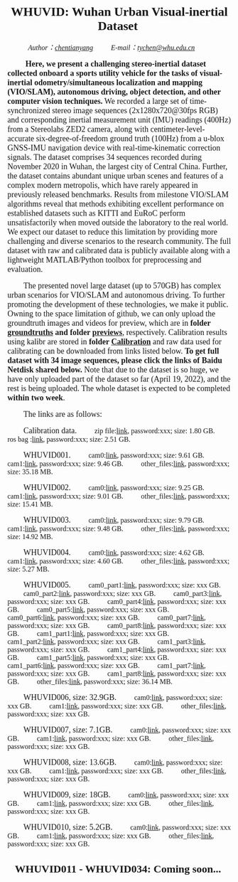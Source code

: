 ﻿
# <center><font face="Times New Roman"> WHUVID: Wuhan Urban Visual-inertial Dataset </font></center>

*<center><font face="Times New Roman" size = 3> Author：[chentianyang](https://github.com/chentianyangWHU) &emsp;&emsp; E-mail：tychen@whu.edu.cn &emsp;&emsp; </center>*

&emsp; &emsp;<font face="Times New Roman" size = 4> **Here, we present a challenging stereo-inertial dataset collected onboard a sports utility vehicle for the tasks of visual-inertial odometry/simultaneous localization and mapping (VIO/SLAM), autonomous driving, object detection, and other computer vision techniques.** We recorded a large set of time-synchronized stereo image sequences (2x1280x720@30fps RGB) and corresponding inertial measurement unit (IMU) readings (400Hz) from a Stereolabs ZED2 camera, along with centimeter-level-accurate six-degree-of-freedom ground truth (100Hz) from a u-blox GNSS-IMU navigation device with real-time-kinematic correction signals. The dataset comprises 34 sequences recorded during November 2020 in Wuhan, the largest city of Central China. Further, the dataset contains abundant unique urban scenes and features of a complex modern metropolis, which have rarely appeared in previously released benchmarks. Results from milestone VIO/SLAM algorithms reveal that methods exhibiting excellent performance on established datasets such as KITTI and EuRoC perform unsatisfactorily when moved outside the laboratory to the real world. We expect our dataset to reduce this limitation by providing more challenging and diverse scenarios to the research community. The full dataset with raw and calibrated data is publicly available along with a lightweight MATLAB/Python toolbox for preprocessing and evaluation.</font>

&emsp;&emsp; <font face="Times New Roman" size = 4>The presented novel large dataset (up to 570GB) has complex urban scenarios for VIO/SLAM and autonomous driving. To further promoting the development of these technologies, we make it public. Owning to the space limitation of github, we can only upload the groundtruth images and videos for preview, which are in **folder [groundtruths]() and folder [previews]()**, respectively. Calibration results using kalibr are stored in **folder [Calibration](https://github.com/chentianyangWHU/WHUVID/tree/main/Calibration)** and raw data used for calibrating can be downloaded from links listed below. **To get full dataset with 34 image sequences, please click the links of Baidu Netdisk shared below.** Note that due to the dataset is so huge, we have only uploaded part of the dataset so far (April 19, 2022), and the rest is being uploaded. The whole dataset is expected to be completed **within two week**.</font>

&emsp;&emsp; <font face="Times New Roman" size = 4>The links are as follows:</font>

&emsp;&emsp; <font face="Times New Roman" size = 4>Calibration data.</font>
&emsp;&emsp; <font face="Times New Roman" size = 3>zip file:[link](), password:xxx; size: 1.80 GB.</font>
&emsp;&emsp; <font face="Times New Roman" size = 3>ros bag :[link](), password:xxx; size: 2.51 GB.</font>

&emsp;&emsp; <font face="Times New Roman" size = 4>WHUVID001.</font>
&emsp;&emsp; <font face="Times New Roman" size = 3>cam0:[link](), password:xxx; size: 9.61 GB.</font>
&emsp;&emsp; <font face="Times New Roman" size = 3>cam1:[link](), password:xxx; size: 9.46 GB.</font>
&emsp;&emsp; <font face="Times New Roman" size = 3>other_files:[link](), password:xxx; size: 35.18 MB.</font>

&emsp;&emsp; <font face="Times New Roman" size = 4>WHUVID002.</font>
&emsp;&emsp; <font face="Times New Roman" size = 3>cam0:[link](), password:xxx; size: 9.25 GB.</font>
&emsp;&emsp; <font face="Times New Roman" size = 3>cam1:[link](), password:xxx; size: 9.01 GB.</font>
&emsp;&emsp; <font face="Times New Roman" size = 3>other_files:[link](), password:xxx; size: 15.41 MB.</font>

&emsp;&emsp; <font face="Times New Roman" size = 4>WHUVID003.</font>
&emsp;&emsp; <font face="Times New Roman" size = 3>cam0:[link](), password:xxx; size: 9.79 GB.</font>
&emsp;&emsp; <font face="Times New Roman" size = 3>cam1:[link](), password:xxx; size: 9.48 GB.</font>
&emsp;&emsp; <font face="Times New Roman" size = 3>other_files:[link](), password:xxx; size: 14.92 MB.</font>

&emsp;&emsp; <font face="Times New Roman" size = 4>WHUVID004.</font>
&emsp;&emsp; <font face="Times New Roman" size = 3>cam0:[link](), password:xxx; size: 4.62 GB.</font>
&emsp;&emsp; <font face="Times New Roman" size = 3>cam1:[link](), password:xxx; size: 4.60 GB.</font>
&emsp;&emsp; <font face="Times New Roman" size = 3>other_files:[link](), password:xxx; size: 5.27 MB.</font>

&emsp;&emsp; <font face="Times New Roman" size = 4>WHUVID005.</font>
&emsp;&emsp; <font face="Times New Roman" size = 3>cam0_part1:[link](), password:xxx; size: xxx GB.</font>
&emsp;&emsp; <font face="Times New Roman" size = 3>cam0_part2:[link](), password:xxx; size: xxx GB.</font>
&emsp;&emsp; <font face="Times New Roman" size = 3>cam0_part3:[link](), password:xxx; size: xxx GB.</font>
&emsp;&emsp; <font face="Times New Roman" size = 3>cam0_part4:[link](), password:xxx; size: xxx GB.</font>
&emsp;&emsp; <font face="Times New Roman" size = 3>cam0_part5:[link](), password:xxx; size: xxx GB.</font>
&emsp;&emsp; <font face="Times New Roman" size = 3>cam0_part6:[link](), password:xxx; size: xxx GB.</font>
&emsp;&emsp; <font face="Times New Roman" size = 3>cam0_part7:[link](), password:xxx; size: xxx GB.</font>
&emsp;&emsp; <font face="Times New Roman" size = 3>cam0_part8:[link](), password:xxx; size: xxx GB.</font>
&emsp;&emsp; <font face="Times New Roman" size = 3>cam1_part1:[link](), password:xxx; size: xxx GB.</font>
&emsp;&emsp; <font face="Times New Roman" size = 3>cam1_part2:[link](), password:xxx; size: xxx GB.</font>
&emsp;&emsp; <font face="Times New Roman" size = 3>cam1_part3:[link](), password:xxx; size: xxx GB.</font>
&emsp;&emsp; <font face="Times New Roman" size = 3>cam1_part4:[link](), password:xxx; size: xxx GB.</font>
&emsp;&emsp; <font face="Times New Roman" size = 3>cam1_part5:[link](), password:xxx; size: xxx GB.</font>
&emsp;&emsp; <font face="Times New Roman" size = 3>cam1_part6:[link](), password:xxx; size: xxx GB.</font>
&emsp;&emsp; <font face="Times New Roman" size = 3>cam1_part7:[link](), password:xxx; size: xxx GB.</font>
&emsp;&emsp; <font face="Times New Roman" size = 3>cam1_part8:[link](), password:xxx; size: xxx GB.</font>
&emsp;&emsp; <font face="Times New Roman" size = 3>other_files:[link](), password:xxx; size: 36.14 MB.</font>

&emsp;&emsp; <font face="Times New Roman" size = 4>WHUVID006, size: 32.9GB.</font>
&emsp;&emsp; <font face="Times New Roman" size = 3>cam0:[link](), password:xxx; size: xxx GB.</font>
&emsp;&emsp; <font face="Times New Roman" size = 3>cam1:[link](), password:xxx; size: xxx GB.</font>
&emsp;&emsp; <font face="Times New Roman" size = 3>other_files:[link](), password:xxx; size: xxx GB.</font>

&emsp;&emsp; <font face="Times New Roman" size = 4>WHUVID007, size: 7.1GB.</font>
&emsp;&emsp; <font face="Times New Roman" size = 3>cam0:[link](), password:xxx; size: xxx GB.</font>
&emsp;&emsp; <font face="Times New Roman" size = 3>cam1:[link](), password:xxx; size: xxx GB.</font>
&emsp;&emsp; <font face="Times New Roman" size = 3>other_files:[link](), password:xxx; size: xxx GB.</font>

&emsp;&emsp; <font face="Times New Roman" size = 4>WHUVID008, size: 13.6GB.</font>
&emsp;&emsp; <font face="Times New Roman" size = 3>cam0:[link](), password:xxx; size: xxx GB.</font>
&emsp;&emsp; <font face="Times New Roman" size = 3>cam1:[link](), password:xxx; size: xxx GB.</font>
&emsp;&emsp; <font face="Times New Roman" size = 3>other_files:[link](), password:xxx; size: xxx GB.</font>

&emsp;&emsp; <font face="Times New Roman" size = 4>WHUVID009, size: 18GB.</font>
&emsp;&emsp; <font face="Times New Roman" size = 3>cam0:[link](), password:xxx; size: xxx GB.</font>
&emsp;&emsp; <font face="Times New Roman" size = 3>cam1:[link](), password:xxx; size: xxx GB.</font>
&emsp;&emsp; <font face="Times New Roman" size = 3>other_files:[link](), password:xxx; size: xxx GB.</font>

&emsp;&emsp; <font face="Times New Roman" size = 4>WHUVID010, size: 5.2GB.</font>
&emsp;&emsp; <font face="Times New Roman" size = 3>cam0:[link](), password:xxx; size: xxx GB.</font>
&emsp;&emsp; <font face="Times New Roman" size = 3>cam1:[link](), password:xxx; size: xxx GB.</font>
&emsp;&emsp; <font face="Times New Roman" size = 3>other_files:[link](), password:xxx; size: xxx GB.</font>



## <center><font face="Times New Roman"> WHUVID011 - WHUVID034: Coming soon... </font></center>
